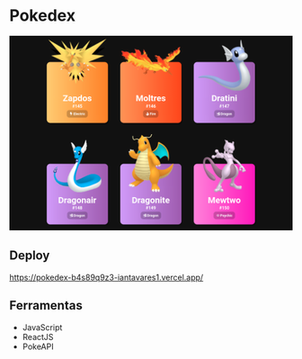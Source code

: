 # Pokedex

![Screenshot](./preview.jpg)

## Deploy

https://pokedex-b4s89q9z3-iantavares1.vercel.app/

## Ferramentas

- JavaScript
- ReactJS
- PokeAPI
